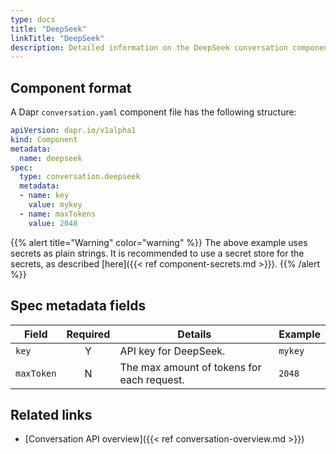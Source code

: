```yaml
---
type: docs
title: "DeepSeek"
linkTitle: "DeepSeek"
description: Detailed information on the DeepSeek conversation component
---
```


## Component format

A Dapr `conversation.yaml` component file has the following structure:

```yaml
apiVersion: dapr.io/v1alpha1
kind: Component
metadata:
  name: deepseek
spec:
  type: conversation.deepseek
  metadata:
  - name: key
    value: mykey
  - name: maxTokens
    value: 2048
```

{{% alert title="Warning" color="warning" %}}
The above example uses secrets as plain strings. It is recommended to use a secret store for the secrets, as described [here]({{< ref component-secrets.md >}}).
{{% /alert %}}

## Spec metadata fields

| Field              | Required | Details | Example |
|--------------------|:--------:|---------|---------|
| `key`   | Y | API key for DeepSeek. | `mykey` |
| `maxToken` | N | The max amount of tokens for each request.  | `2048` |

## Related links

- [Conversation API overview]({{< ref conversation-overview.md >}})